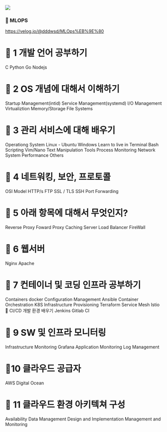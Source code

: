 
![](https://i.imgur.com/8KknEM2.png)

### 📌 MLOPS
https://velog.io/@dddwsd/MLOps%EB%9E%80

# 📌 1 개발 언어 공부하기
C
Python
Go
Nodejs
# 📌 2 OS 개념에 대해서 이해하기
Startup Management(intid)
Service Management(systemd)
I/O Management
Virtualiztion
Memory/Storage
File Systems
# 📌 3 관리 서비스에 대해 배우기
Operationg System
Linux - Ubuntu
Windows
Learn to live in Terminal
Bash Scripting
Vim/Nano
Text Manipulation Tools
Process Monitoring
Network
System Performance
Others
# 📌 4 네트워킹, 보안, 프로토콜
OSI Model
HTTP/s
FTP
SSL / TLS
SSH
Port Forwarding
# 📌 5 아래 항목에 대해서 무엇인지?
Reverse Proxy
Foward Proxy
Caching Server
Load Balancer
FireWall
# 📌 6 웹서버
Nginx
Apache
# 📌 7 컨테이너 및 코딩 인프라 공부하기
Containers
docker
Configuration Management
Ansible
Container Orchestration
K8S
Infrastructure Provisioning
Terraform
Service Mesh
Istio
📌 CI/CD 개발 환경 배우기
Jenkins
Gitlab CI
# 📌 9 SW 및 인프라 모니터링
Infrastructure Monitoring
Grafana
Application Monitoring
Log Management
 
# 📌10 클라우드 공급자
AWS
Digital Ocean

# 📌 11 클라우드 환경 아키텍쳐 구성
Availability
Data Management
Design and Implementation
Management and Monitoring
<!--stackedit_data:
eyJoaXN0b3J5IjpbMTIzNTg5OTM2NSwtMjk4ODA2NTgxXX0=
-->